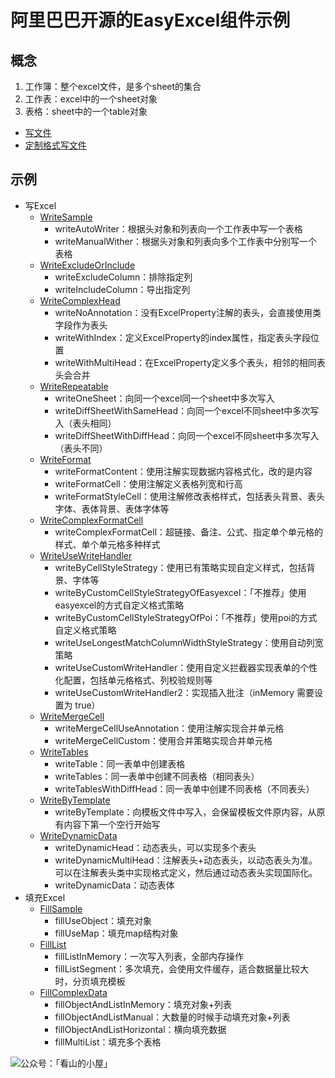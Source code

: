 # 阿里巴巴开源的EasyExcel组件示例

## 概念

1. 工作簿：整个excel文件，是多个sheet的集合
2. 工作表：excel中的一个sheet对象
3. 表格：sheet中的一个table对象

- [写文件](https://www.howardliu.cn/effective-java-easyexcel-action-write/)
- [定制格式写文件](https://www.howardliu.cn/effective-java-easyexcel-action-write-pretty/)

## 示例

- 写Excel
    - [WriteSample](./src/main/java/cn/howardliu/tutorials/easyexcel/write/WriteSample.java)
      - writeAutoWriter：根据头对象和列表向一个工作表中写一个表格
      - writeManualWither：根据头对象和列表向多个工作表中分别写一个表格
    - [WriteExcludeOrInclude](./src/main/java/cn/howardliu/tutorials/easyexcel/write/WriteExcludeOrInclude.java)
      - writeExcludeColumn：排除指定列
      - writeIncludeColumn：导出指定列
    - [WriteComplexHead](./src/main/java/cn/howardliu/tutorials/easyexcel/write/WriteComplexHead.java)
      - writeNoAnnotation：没有ExcelProperty注解的表头，会直接使用类字段作为表头
      - writeWithIndex：定义ExcelProperty的index属性，指定表头字段位置
      - writeWithMultiHead：在ExcelProperty定义多个表头，相邻的相同表头会合并
    - [WriteRepeatable](./src/main/java/cn/howardliu/tutorials/easyexcel/write/WriteRepeatable.java)
      - writeOneSheet：向同一个excel同一个sheet中多次写入
      - writeDiffSheetWithSameHead：向同一个excel不同sheet中多次写入（表头相同）
      - writeDiffSheetWithDiffHead：向同一个excel不同sheet中多次写入（表头不同）
    - [WriteFormat](./src/main/java/cn/howardliu/tutorials/easyexcel/write/WriteFormat.java)
      - writeFormatContent：使用注解实现数据内容格式化，改的是内容
      - writeFormatCell：使用注解定义表格列宽和行高
      - writeFormatStyleCell：使用注解修改表格样式，包括表头背景、表头字体、表体背景、表体字体等
    - [WriteComplexFormatCell](./src/main/java/cn/howardliu/tutorials/easyexcel/write/WriteComplexFormatCell.java)
      - writeComplexFormatCell：超链接、备注、公式、指定单个单元格的样式、单个单元格多种样式
    - [WriteUseWriteHandler](./src/main/java/cn/howardliu/tutorials/easyexcel/write/WriteUseWriteHandler.java)
      - writeByCellStyleStrategy：使用已有策略实现自定义样式，包括背景、字体等
      - writeByCustomCellStyleStrategyOfEasyexcel：「不推荐」使用easyexcel的方式自定义格式策略
      - writeByCustomCellStyleStrategyOfPoi：「不推荐」使用poi的方式自定义格式策略
      - writeUseLongestMatchColumnWidthStyleStrategy：使用自动列宽策略
      - writeUseCustomWriteHandler：使用自定义拦截器实现表单的个性化配置，包括单元格格式、列校验规则等
      - writeUseCustomWriteHandler2：实现插入批注（inMemory 需要设置为 true）
    - [WriteMergeCell](./src/main/java/cn/howardliu/tutorials/easyexcel/write/WriteMergeCell.java)
      - writeMergeCellUseAnnotation：使用注解实现合并单元格
      - writeMergeCellCustom：使用合并策略实现合并单元格
    - [WriteTables](./src/main/java/cn/howardliu/tutorials/easyexcel/write/WriteTables.java)
      - writeTable：同一表单中创建表格
      - writeTables：同一表单中创建不同表格（相同表头）
      - writeTablesWithDiffHead：同一表单中创建不同表格（不同表头）
    - [WriteByTemplate](./src/main/java/cn/howardliu/tutorials/easyexcel/write/WriteByTemplate.java)
      - writeByTemplate：向模板文件中写入，会保留模板文件原内容，从原有内容下第一个空行开始写
    - [WriteDynamicData](./src/main/java/cn/howardliu/tutorials/easyexcel/write/WriteDynamicData.java)
      - writeDynamicHead：动态表头，可以实现多个表头
      - writeDynamicMultiHead：注解表头+动态表头，以动态表头为准。可以在注解表头类中实现格式定义，然后通过动态表头实现国际化。
      - writeDynamicData：动态表体
- 填充Excel
    - [FillSample](./src/main/java/cn/howardliu/tutorials/easyexcel/fill/FillSample.java)
      - fillUseObject：填充对象
      - fillUseMap：填充map结构对象
    - [FillList](./src/main/java/cn/howardliu/tutorials/easyexcel/fill/FillList.java)
      - fillListInMemory：一次写入列表，全部内存操作
      - fillListSegment：多次填充，会使用文件缓存，适合数据量比较大时，分页填充模板
    - [FillComplexData](./src/main/java/cn/howardliu/tutorials/easyexcel/fill/FillComplexData.java)
      - fillObjectAndListInMemory：填充对象+列表
      - fillObjectAndListManual：大数量的时候手动填充对象+列表
      - fillObjectAndListHorizontal：横向填充数据
      - fillMultiList：填充多个表格

![公众号：「看山的小屋」](http://static.howardliu.cn/about/kanshanshuo.png)
